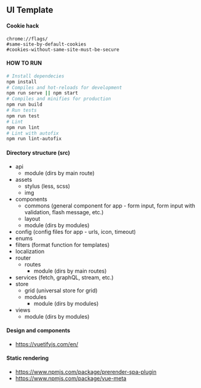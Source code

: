 ## UI Template

#### Cookie hack
```text
chrome://flags/
#same-site-by-default-cookies
#cookies-without-same-site-must-be-secure
```

#### HOW TO RUN
```bash
# Install dependecies
npm install
# Compiles and hot-reloads for development
npm run serve || npm start
# Compiles and minifies for production
npm run build
# Run tests
npm run test
# Lint
npm run lint
# Lint with autofix
npm run lint-autofix
```

#### Directory structure (src)
* api
    * module (dirs by main route)
* assets
    * stylus (less, scss)
    * img
* components
    * commons (general component for app - form input, form input with validation, flash message, etc.)
    * layout
    * module (dirs by modules)
* config (config files for app - urls, icon, timeout)
* enums
* filters (format function for templates)
* localization
* router
    * routes
        * module (dirs by main routes)
* services (fetch, graphQL, stream, etc.)
* store
    * grid (universal store for grid)
    * modules
        * module (dirs by modules)
* views
    * module (dirs by modules)
    
#### Design and components
* https://vuetifyjs.com/en/

#### Static rendering
* https://www.npmjs.com/package/prerender-spa-plugin
* https://www.npmjs.com/package/vue-meta